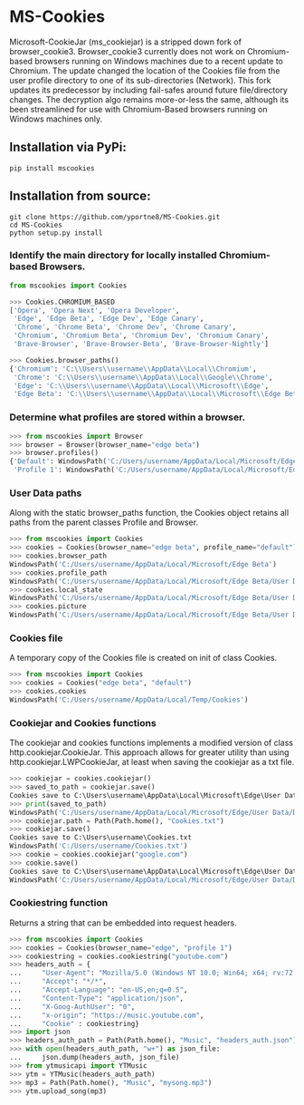 # MS-Cookies

Microsoft-CookieJar (ms_cookiejar) is a stripped down fork of browser_cookie3. Browser_cookie3 currently does not work on Chromium-based browsers running
on Windows machines due to a recent update to Chromium. The update changed the location of the Cookies file from the user profile directory to one of its
sub-directories (Network). This fork updates its predecessor by including fail-safes around future file/directory changes. The decryption algo remains 
more-or-less the same, although its been streamlined for use with Chromium-Based browsers running on Windows machines only.

## Installation via PyPi:
```
pip install mscookies
```

## Installation from source:
```
git clone https://github.com/yportne8/MS-Cookies.git
cd MS-Cookies
python setup.py install
```

### Identify the main directory for locally installed Chromium-based Browsers.
```python
from mscookies import Cookies

>>> Cookies.CHROMIUM_BASED
['Opera', 'Opera Next', 'Opera Developer', 
 'Edge', 'Edge Beta', 'Edge Dev', 'Edge Canary',
 'Chrome', 'Chrome Beta', 'Chrome Dev', 'Chrome Canary',
 'Chromium', 'Chromium Beta', 'Chromium Dev', 'Chromium Canary',
 'Brave-Browser', 'Brave-Browser-Beta', 'Brave-Browser-Nightly']

>>> Cookies.browser_paths()
{'Chromium': 'C:\\Users\\username\\AppData\\Local\\Chromium',
 'Chrome': 'C:\\Users\\username\\AppData\\Local\\Google\\Chrome', 
 'Edge': 'C:\\Users\\username\\AppData\\Local\\Microsoft\\Edge', 
 'Edge Beta': 'C:\\Users\\username\\AppData\\Local\\Microsoft\\Edge Beta'}
```

### Determine what profiles are stored within a browser.
```python
>>> from mscookies import Browser
>>> browser = Browser(browser_name="edge beta")
>>> browser.profiles()
{'Default': WindowsPath('C:/Users/username/AppData/Local/Microsoft/Edge Beta/User Data/Default'),
 'Profile 1': WindowsPath('C:/Users/username/AppData/Local/Microsoft/Edge Beta/User Data/Profile 1')}
```

### User Data paths
Along with the static browser_paths function, the Cookies object retains all paths from the parent classes Profile and Browser.
```python
>>> from mscookies import Cookies
>>> cookies = Cookies(browser_name="edge beta", profile_name="default")
>>> cookies.browser_path
WindowsPath('C:/Users/username/AppData/Local/Microsoft/Edge Beta')
>>> cookies.profile_path
WindowsPath('C:/Users/username/AppData/Local/Microsoft/Edge Beta/User Data/Default')
>>> cookies.local_state
WindowsPath('C:/Users/username/AppData/Local/Microsoft/Edge Beta/User Data/Local State')
>>> cookies.picture
WindowsPath('C:/Users/username/AppData/Local/Microsoft/Edge Beta/User Data/Edge Profile Picture.png')
```

### Cookies file
A temporary copy of the Cookies file is created on init of class Cookies.
```python
>>> from mscookies import Cookies
>>> cookies = Cookies("edge beta", "default")
>>> cookies.cookies
WindowsPath('C:/Users/username/AppData/Local/Temp/Cookies')
```

### Cookiejar and Cookies functions
The cookiejar and cookies functions implements a modified version of class http.cookiejar.CookieJar. This approach allows for greater utility than using http.cookiejar.LWPCookieJar, at least when saving the cookiejar as a txt file.
```python
>>> cookiejar = cookies.cookiejar()
>>> saved_to_path = cookiejar.save()
Cookies save to C:\Users\username\AppData\Local\Microsoft\Edge\User Data\Default\Cookies.txt
>>> print(saved_to_path)
WindowsPath('C:/Users/username/AppData/Local/Microsoft/Edge/User Data/Default/Cookies.txt')
>>> cookiejar.path = Path(Path.home(), "Cookies.txt")
>>> cookiejar.save()
Cookies save to C:\Users\username\Cookies.txt
WindowsPath('C:/Users/username/Cookies.txt')
>>> cookie = cookies.cookiejar("google.com")
>>> cookie.save()
Cookies save to C:\Users\username\AppData\Local\Microsoft\Edge\User Data\Default\google.com Cookies.txt
WindowsPath('C:/Users/username/AppData/Local/Microsoft/Edge/User Data/Default/google.com Cookies.txt')
```

### Cookiestring function
Returns a string that can be embedded into request headers.
```python
>>> from mscookies import Cookies
>>> cookies = Cookies(browser_name="edge", "profile 1")
>>> cookiestring = cookies.cookiestring("youtube.com")
>>> headers_auth = {
...     "User-Agent": "Mozilla/5.0 (Windows NT 10.0; Win64; x64; rv:72.0) Gecko/20100101 Firefox/72.0",
...     "Accept": "*/*",
...     "Accept-Language": "en-US,en;q=0.5",
...     "Content-Type": "application/json",
...     "X-Goog-AuthUser": "0",
...     "x-origin": "https://music.youtube.com",
...     "Cookie" : cookiestring}
>>> import json
>>> headers_auth_path = Path(Path.home(), "Music", "headers_auth.json")
>>> with open(headers_auth_path, "w+") as json_file:
...     json.dump(headers_auth, json_file)
>>> from ytmusicapi import YTMusic
>>> ytm = YTMusic(headers_auth_path)
>>> mp3 = Path(Path.home(), "Music", "mysong.mp3")
>>> ytm.upload_song(mp3)
```
